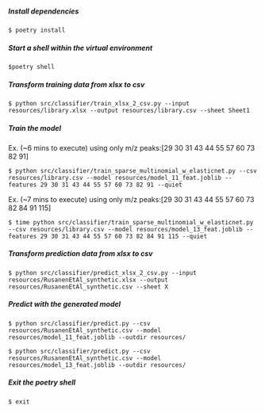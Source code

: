 ##### Install dependencies

```
$ poetry install
```

##### Start a shell within the virtual environment

```
$poetry shell
```

##### Transform training data from xlsx to csv

```
$ python src/classifier/train_xlsx_2_csv.py --input resources/library.xlsx --output resources/library.csv --sheet Sheet1
```

##### Train the model

Ex. (~6 mins to execute) using only m/z peaks:[29 30 31 43 44 55 57 60 73 82 91]

```
$ python src/classifier/train_sparse_multinomial_w_elasticnet.py --csv resources/library.csv --model resources/model_11_feat.joblib --features 29 30 31 43 44 55 57 60 73 82 91 --quiet
```

Ex. (~7 mins to execute) using only m/z peaks:[29 30 31 43 44 55 57 60 73 82 84 91 115]

```
$ time python src/classifier/train_sparse_multinomial_w_elasticnet.py --csv resources/library.csv --model resources/model_13_feat.joblib --features 29 30 31 43 44 55 57 60 73 82 84 91 115 --quiet
```

##### Transform prediction data from xlsx to csv 

```
$ python src/classifier/predict_xlsx_2_csv.py --input resources/RusanenEtAl_synthetic.xlsx --output resources/RusanenEtAl_synthetic.csv --sheet X
```

##### Predict with the generated model

```
$ python src/classifier/predict.py --csv resources/RusanenEtAl_synthetic.csv --model resources/model_11_feat.joblib --outdir resources/ 
```

```
$ python src/classifier/predict.py --csv resources/RusanenEtAl_synthetic.csv --model resources/model_13_feat.joblib --outdir resources/ 
```

##### Exit the poetry shell

```
$ exit
```

